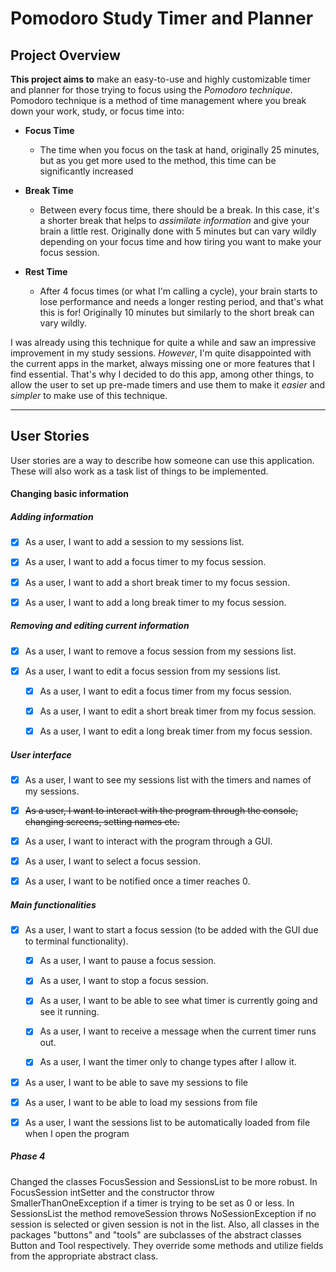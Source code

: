 # Pomodoro Study Timer and Planner

## Project Overview

 **This project aims to** make an easy-to-use and highly customizable timer and planner for those trying to focus using 
 the *Pomodoro technique*. Pomodoro technique is a method of time management where you break down your work, study, or 
 focus time into:

- **Focus Time**
   - The time when you focus on the task at hand, originally 25 minutes, but as you get more used to the method, this 
   time can be significantly increased
   
- **Break Time**
   -  Between every focus time, there should be a break. In this case, it's a shorter break that helps to *assimilate 
    information* and give your brain a little rest. Originally done with 5 minutes but can vary wildly depending on your 
    focus time and how tiring you want to make your focus session.
    
- **Rest Time**
    - After 4 focus times (or what I'm calling a cycle), your brain starts to lose performance and needs a longer 
    resting period, and that's what this is for! Originally 10 minutes but similarly to the short break can vary wildly.
     

 I was already using this technique for quite a while and saw an impressive improvement in my study sessions. *However*, 
 I'm quite disappointed with the current apps in the market, always missing one or more features that I find essential. 
 That's why I decided to do this app, among other things, to allow the user to set up pre-made timers and use them to 
 make it *easier* and *simpler* to make use of this technique.
 
 ---
 
## User Stories
User stories are a way to describe how someone can use this application. These will also work as a task list of things 
to be implemented.

#### Changing basic information

##### Adding information
- [X] As a user, I want to add a session to my sessions list.

- [X] As a user, I want to add a focus timer to my focus session.
- [X] As a user, I want to add a short break timer to my focus session.
- [X] As a user, I want to add a long break timer to my focus session.

##### Removing and editing current information 
- [X] As a user, I want to remove a focus session from my sessions list.

- [X] As a user, I want to edit a focus session from my sessions list.
    - [X] As a user, I want to edit a focus timer from my focus session.
    
    - [X] As a user, I want to edit a short break timer from my focus session.
    - [X] As a user, I want to edit a long break timer from my focus session.

    
##### User interface
- [X] As a user, I want to see my sessions list with the timers and names of my sessions.

- [X] ~~As a user, I want to interact with the program through the console, changing screens, setting names etc.~~
- [X] As a user, I want to interact with the program through a GUI.
- [X] As a user, I want to select a focus session.
- [X] As a user, I want to be notified once a timer reaches 0. 

##### Main functionalities
- [X] As a user, I want to start a focus session (to be added with the GUI due to terminal functionality).

   - [X] As a user, I want to pause a focus session.
   
   - [X] As a user, I want to stop a focus session.
   - [X] As a user, I want to be able to see what timer is currently going and see it running.
   - [X] As a user, I want to receive a message when the current timer runs out.
   - [X] As a user, I want the timer only to change types after I allow it.
   
- [X] As a user, I want to be able to save my sessions to file
   
- [X] As a user, I want to be able to load my sessions from file

- [X] As a user, I want the sessions list to be automatically loaded from file when I open the program

##### Phase 4

Changed the classes FocusSession and SessionsList to be more robust. In FocusSession intSetter and the constructor
throw SmallerThanOneException if a timer is trying to be set as 0 or less. In SessionsList the method removeSession
throws NoSessionException if no session is selected or given session is not in the list. Also, all classes in the 
packages "buttons" and "tools" are subclasses of the abstract classes Button and Tool respectively. They override some 
methods and utilize fields from the appropriate abstract class.
